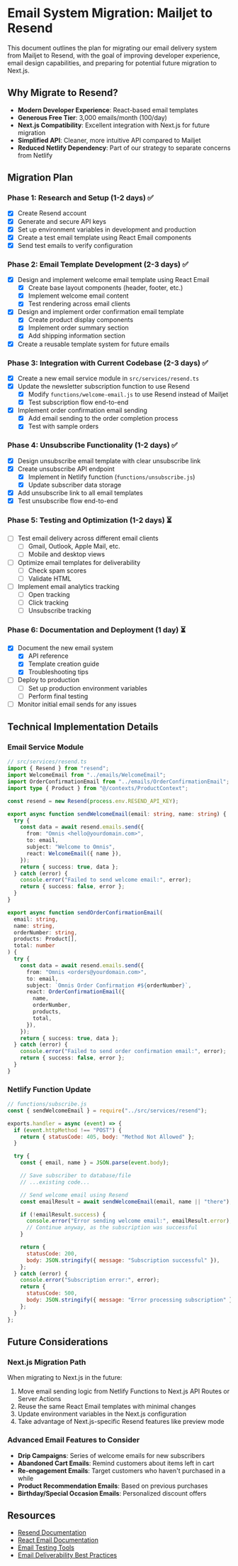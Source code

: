 # Email System Migration: Mailjet to Resend

This document outlines the plan for migrating our email delivery system from Mailjet to Resend, with the goal of improving developer experience, email design capabilities, and preparing for potential future migration to Next.js.

## Why Migrate to Resend?

- **Modern Developer Experience**: React-based email templates
- **Generous Free Tier**: 3,000 emails/month (100/day)
- **Next.js Compatibility**: Excellent integration with Next.js for future migration
- **Simplified API**: Cleaner, more intuitive API compared to Mailjet
- **Reduced Netlify Dependency**: Part of our strategy to separate concerns from Netlify

## Migration Plan

### Phase 1: Research and Setup (1-2 days) ✅

- [x] Create Resend account
- [x] Generate and secure API keys
- [x] Set up environment variables in development and production
- [x] Create a test email template using React Email components
- [x] Send test emails to verify configuration

### Phase 2: Email Template Development (2-3 days) ✅

- [x] Design and implement welcome email template using React Email
  - [x] Create base layout components (header, footer, etc.)
  - [x] Implement welcome email content
  - [x] Test rendering across email clients
- [x] Design and implement order confirmation email template
  - [x] Create product display components
  - [x] Implement order summary section
  - [x] Add shipping information section
- [x] Create a reusable template system for future emails

### Phase 3: Integration with Current Codebase (2-3 days) ✅

- [x] Create a new email service module in `src/services/resend.ts`
- [x] Update the newsletter subscription function to use Resend
  - [x] Modify `functions/welcome-email.js` to use Resend instead of Mailjet
  - [x] Test subscription flow end-to-end
- [x] Implement order confirmation email sending
  - [x] Add email sending to the order completion process
  - [x] Test with sample orders

### Phase 4: Unsubscribe Functionality (1-2 days) ✅

- [x] Design unsubscribe email template with clear unsubscribe link
- [x] Create unsubscribe API endpoint
  - [x] Implement in Netlify function (`functions/unsubscribe.js`)
  - [x] Update subscriber data storage
- [x] Add unsubscribe link to all email templates
- [x] Test unsubscribe flow end-to-end

### Phase 5: Testing and Optimization (1-2 days) ⏳

- [ ] Test email delivery across different email clients
  - [ ] Gmail, Outlook, Apple Mail, etc.
  - [ ] Mobile and desktop views
- [ ] Optimize email templates for deliverability
  - [ ] Check spam scores
  - [ ] Validate HTML
- [ ] Implement email analytics tracking
  - [ ] Open tracking
  - [ ] Click tracking
  - [ ] Unsubscribe tracking

### Phase 6: Documentation and Deployment (1 day) ⏳

- [x] Document the new email system
  - [x] API reference
  - [x] Template creation guide
  - [x] Troubleshooting tips
- [ ] Deploy to production
  - [ ] Set up production environment variables
  - [ ] Perform final testing
- [ ] Monitor initial email sends for any issues

## Technical Implementation Details

### Email Service Module

```typescript
// src/services/resend.ts
import { Resend } from "resend";
import WelcomeEmail from "../emails/WelcomeEmail";
import OrderConfirmationEmail from "../emails/OrderConfirmationEmail";
import type { Product } from "@/contexts/ProductContext";

const resend = new Resend(process.env.RESEND_API_KEY);

export async function sendWelcomeEmail(email: string, name: string) {
  try {
    const data = await resend.emails.send({
      from: "Omnis <hello@yourdomain.com>",
      to: email,
      subject: "Welcome to Omnis",
      react: WelcomeEmail({ name }),
    });
    return { success: true, data };
  } catch (error) {
    console.error("Failed to send welcome email:", error);
    return { success: false, error };
  }
}

export async function sendOrderConfirmationEmail(
  email: string,
  name: string,
  orderNumber: string,
  products: Product[],
  total: number
) {
  try {
    const data = await resend.emails.send({
      from: "Omnis <orders@yourdomain.com>",
      to: email,
      subject: `Omnis Order Confirmation #${orderNumber}`,
      react: OrderConfirmationEmail({
        name,
        orderNumber,
        products,
        total,
      }),
    });
    return { success: true, data };
  } catch (error) {
    console.error("Failed to send order confirmation email:", error);
    return { success: false, error };
  }
}
```

### Netlify Function Update

```javascript
// functions/subscribe.js
const { sendWelcomeEmail } = require("../src/services/resend");

exports.handler = async (event) => {
  if (event.httpMethod !== "POST") {
    return { statusCode: 405, body: "Method Not Allowed" };
  }

  try {
    const { email, name } = JSON.parse(event.body);

    // Save subscriber to database/file
    // ...existing code...

    // Send welcome email using Resend
    const emailResult = await sendWelcomeEmail(email, name || "there");

    if (!emailResult.success) {
      console.error("Error sending welcome email:", emailResult.error);
      // Continue anyway, as the subscription was successful
    }

    return {
      statusCode: 200,
      body: JSON.stringify({ message: "Subscription successful" }),
    };
  } catch (error) {
    console.error("Subscription error:", error);
    return {
      statusCode: 500,
      body: JSON.stringify({ message: "Error processing subscription" }),
    };
  }
};
```

## Future Considerations

### Next.js Migration Path

When migrating to Next.js in the future:

1. Move email sending logic from Netlify Functions to Next.js API Routes or Server Actions
2. Reuse the same React Email templates with minimal changes
3. Update environment variables in the Next.js configuration
4. Take advantage of Next.js-specific Resend features like preview mode

### Advanced Email Features to Consider

- **Drip Campaigns**: Series of welcome emails for new subscribers
- **Abandoned Cart Emails**: Remind customers about items left in cart
- **Re-engagement Emails**: Target customers who haven't purchased in a while
- **Product Recommendation Emails**: Based on previous purchases
- **Birthday/Special Occasion Emails**: Personalized discount offers

## Resources

- [Resend Documentation](https://resend.com/docs)
- [React Email Documentation](https://react.email/docs)
- [Email Testing Tools](https://www.emailonacid.com/)
- [Email Deliverability Best Practices](https://sendgrid.com/blog/email-deliverability-best-practices/)
